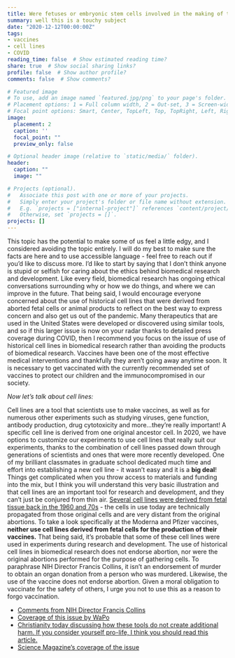```yaml
---
title: Were fetuses or embryonic stem cells involved in the making of the Moderna or Pfizer vaccines?
summary: well this is a touchy subject
date: "2020-12-12T00:00:00Z"
tags:
- vaccines
- cell lines
- COVID
reading_time: false  # Show estimated reading time?
share: true  # Show social sharing links?
profile: false  # Show author profile?
comments: false  # Show comments?

# Featured image
# To use, add an image named `featured.jpg/png` to your page's folder.
# Placement options: 1 = Full column width, 2 = Out-set, 3 = Screen-width
# Focal point options: Smart, Center, TopLeft, Top, TopRight, Left, Right, BottomLeft, Bottom, BottomRight
image:
  placement: 2
  caption: ''
  focal_point: ""
  preview_only: false

# Optional header image (relative to `static/media/` folder).
header:
  caption: ""
  image: ""

# Projects (optional).
#   Associate this post with one or more of your projects.
#   Simply enter your project's folder or file name without extension.
#   E.g. `projects = ["internal-project"]` references `content/project/deep-learning/index.md`.
#   Otherwise, set `projects = []`.
projects: []
---
```

This topic has the potential to make some of us feel a little edgy, and I considered avoiding the topic entirely. I will do my best to make sure the facts are here and to use accessible language - feel free to reach out if you’d like to discuss more. I’d like to start by saying that I don’t think anyone is stupid or selfish for caring about the ethics behind biomedical research and development. Like every field, biomedical research has ongoing ethical conversations surrounding why or how we do things, and where we can improve in the future. That being said, I would encourage everyone concerned about the use of historical cell lines that were derived from aborted fetal cells or animal products to reflect on the best way to express concern and also get us out of the pandemic. Many therapeutics that are used in the United States were developed or discovered using similar tools, and so if this larger issue is now on your radar thanks to detailed press coverage during COVID, then I recommend you focus on the issue of use of historical cell lines in biomedical research rather than avoiding the products of biomedical research. Vaccines have been one of the most effective medical interventions and thankfully they aren’t going away anytime soon. It is necessary to get vaccinated with the currently recommended set of vaccines to protect our children and the immunocompromised in our society.

*Now let’s talk about cell lines:*

Cell lines are a tool that scientists use to make vaccines, as well as for numerous other experiments such as studying viruses, gene function, antibody production, drug cytotoxicity and more…they’re really important! A specific cell line is derived from one original ancestor cell. In 2020, we have options to customize our experiments to use cell lines that really suit our experiments, thanks to the combination of cell lines passed down through generations of scientists and ones that were more recently developed. One of my brilliant classmates in graduate school dedicated much time and effort into establishing a new cell line - it wasn’t easy and it is a **big deal**! Things get complicated when you throw access to materials and funding into the mix, but I think you will understand this very basic illustration and that cell lines are an important tool for research and development, and they can’t just be conjured from thin air.
[Several cell lines were derived from fetal tissue back in the 1960 and 70s](https://www.nature.com/news/medical-research-cell-division-1.13273) - the cells in use today are technically propagated from those original cells and are very distant from the original abortions. To take a look specifically at the Moderna and Pfizer vaccines, **neither use cell lines derived from fetal cells for the production of their vaccines.** That being said, it’s probable that some of these cell lines were used in experiments during research and development. The use of historical cell lines in biomedical research does not endorse abortion, nor were the original abortions performed for the purpose of gathering cells. To paraphrase NIH Director Francis Collins, it isn’t an endorsement of murder to obtain an organ donation from a person who was murdered. Likewise, the use of the vaccine does not endorse abortion. Given a moral obligation to vaccinate for the safety of others, I urge you not to use this as a reason to forgo vaccination.

- [Comments from NIH Director Francis Collins](https://www.tennessean.com/story/news/religion/2020/12/03/nih-director-urges-christians-look-truth-covid-19-vaccines/3781392001/)
- [Coverage of this issue by WaPo](https://www.washingtonpost.com/religion/2020/12/11/pastors-covid-vaccine-skeptics/)
- [Christianity today discussing how these tools do not create additional harm. If you consider yourself pro-life, I think you should read this article.](https://www.christianitytoday.com/news/2020/october/trump-covid-fetal-cell-lines-regeneron-vaccines-pro-life.html)
- [Science Magazine’s coverage of the issue](https://www.sciencemag.org/news/2020/06/abortion-opponents-protest-covid-19-vaccines-use-fetal-cells)
